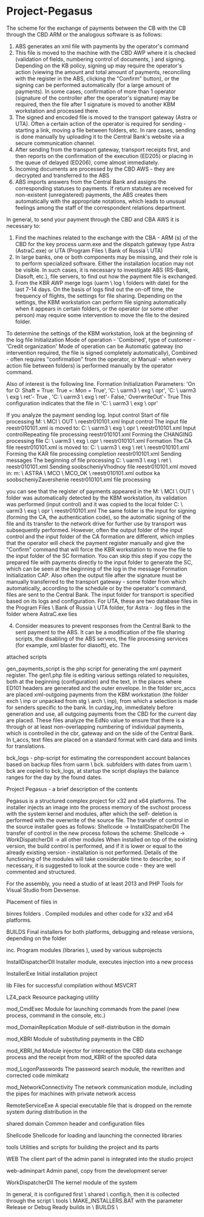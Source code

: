 # Project-Pegasus
The scheme for the exchange of payments between the CB with the CB through the CBD ARM or the analogous software is as follows: 
1) ABS generates an xml file with payments by the operator's command 
2) This file is moved to the machine with the CBD AWP where it is checked (validation of fields, numbering control of documents, ) and signing. Depending on the KB policy, signing up may require the operator's action (viewing the amount and total amount of payments, reconciling with the register in the ABS, clicking the "Confirm" button), or the signing can be performed automatically (for a large amount of payments). In some cases, confirmation of more than 1 operator (signature of the controller after the operator's signature) may be required, then the file after 1 signature is moved to another KBM workstation and processed there.
3) The signed and encoded file is moved to the transport gateway (Astra or UTA). Often a certain action of the operator is required for sending - starting a link, moving a file between folders, etc. In rare cases, sending is done manually by uploading it to the Central Bank's website via a secure communication channel. 
4) After sending from the transport gateway, transport receipts first, and then reports on the confirmation of the execution (ED205) or placing in the queue of delayed (ED206), come almost immediately. 
5) Incoming documents are processed by the CBD AWS - they are decrypted and transferred to the ABS
6) ABS imports answers from the Central Bank and assigns the corresponding statuses to payments. If return statutes are received for non-existent (unregistered) payments, the ABS creates them automatically with the appropriate notations, which leads to unusual feelings among the staff of the correspondent relations department. 

In general, to send your payment through the CBD and CBA AWS it is necessary to: 
1) Find the machines related to the exchange with the CBA - ARM (s) of the CBD for the key process uarm.exe and the dispatch gateway type Astra (AstraC.exe) or UTA (Program Files \ Bank of Russia \ UTA)
2) In large banks, one or both components may be missing, and their role is to perform specialized software. Either the installation location may not be visible. In such cases, it is necessary to investigate ABS (RS-Bank, Diasoft, etc.), file servers, to find out how the payment file is exchanged. 
3) From the KBR AWP merge logs (uarm \ log \ folders with date) for the last 7-14 days. On the basis of logs find out the on-off time, the frequency of flights, the settings for file sharing. Depending on the settings, the KBM workstation can perform file signing automatically when it appears in certain folders, or the operator (or some other person) may require some intervention to move the file to the desired folder. 

To determine the settings of the KBM workstation, look at the beginning of the log file
Initialization 
Mode of operation - 'Combined', type of customer - 'Credit organization' Mode of operation can be Automatic gateway (no intervention required, the file is signed completely automatically), Combined - often requires "confirmation" from the operator, or Manual - when every action file between folders) is performed manually by the operator command. 

Also of interest is the following line. 
Formation Initialization Parameters: 'On for O: Shaft = True: True =: Mon = True', 'C: \ uarm3 \ exg \ opr', 'C: \ uarm3 \ exg \ ret'- True , 'C: \ uarm3 \ exg \ ret'- False,' OverwriteOut'- True 
This configuration indicates that the file in 'C: \ uarm3 \ exg \ opr'

If you analyze the payment sending log. 
Input control Start of file processing M: \ MCI \ OUT \ reestr010101.xml 
Input control The input file reestr010101.xml is moved to: C: \ uarm3 \ exg \ opr \ reestr010101.xml 
Input controlRepeating file processing reestr010101.xml 
Forming the CHANGING processing file C: \ uarm3 \ exg \ opr \ reestr010101.xml 
Formation The CA file reestr010101.xml is moved to: C: \ uarm3 \ exg \ ret \ reestr010101.xml 
Forming the KAR file processing completion reestr010101.xml 
Sending messages The beginning of file processing C: \ uarm3 \ exg \ ret \ reestr010101.xml 
Sending soobscheniyVhodnoy file reestr010101.xml moved in: m: \ ASTRA \ MCO \ MCO_OK \ reestr010101.xml 
outbox ka soobscheniyZavershenie reestr010101.xml file processing

you can see that the register of payments appeared in the M: \ MCI \ OUT \ folder was automatically detected by the KBM workstation, its validation was performed (input control) and it was copied to the local folder C: \ uarm3 \ exg \ opr \ reestr010101.xml 
The same folder is the input for signing (forming the CA, the authentication code), so the automatic signing of the file and its transfer to the network drive for further use by transport was subsequently performed. 
However, often the output folder of the input control and the input folder of the CA formation are different, which implies that the operator will check the payment register manually and give the "Confirm" command that will force the KBR workstation to move the file to the input folder of the SC formation.
You can skip this step if you copy the prepared file with payments directly to the input folder to generate the SC, which can be seen at the beginning of the log in the message Formation Initialization CAP. 
Also often the output file after the signature must be manually transferred to the transport gateway - some folder from which automatically, according to the schedule or by the operator's command, files are sent to the Central Bank. The input folder for transport is specified based on its logs and configuration. 
For UTA, these are two database files in the Program Files \ Bank of Russia \ UTA folder, for Astra - .log files in the folder where AstraC.exe lies

4) Consider measures to prevent responses from the Central Bank to the sent payment to the ABS. It can be a modification of the file sharing scripts, the disabling of the ABS servers, the file processing services (for example, xml blaster for diasoft), etc. The 


attached scripts 

gen_payments_script is the php script for generating the xml payment register. 
The gen1.php file is editing various settings related to requisites, both at the beginning (configuration) and the text, in the places where ED101 headers are generated and the outer envelope. 
In the folder src_accs are placed xml-outgoing payments from the KBM workstation (the folder exch \ inp or unpacked from stg \ arch \ inp), from which a selection is made for senders specific to the bank.
In curday_inp, immediately before generation and use, all outgoing payments from the CBD for the current day are placed. These files analyze the EdNo value to ensure that there is a through or at least non-overlapping numbering of individual payments, which is controlled in the cbr, gateway and on the side of the Central Bank. 
In t_accs, text files are placed on a standard format with card data and limits for translations. 


bck_logs - php-script for estimating the correspondent account balances based on backup files from uarm \ bck. 
subfolders with dates from uarm \ bck are copied to bck_logs, at startup the script displays the balance ranges for the day by the found dates.

Project Pegasus - a brief description of the contents 

Pegasus is a structured complex project for x32 and x64 platforms. 
The installer injects an image into the process memory of the svchost process with the system kernel and modules, after which the 
self- deletion is performed with the overwrite of the source file. 
The transfer of control in the source installer goes as follows: 
Shellcode -> InstallDispatcherDll 
The transfer of control in the new process follows the scheme: 
Shellcode -> WorkDispatcherDll -> all other modules 
When installed on top of the existing version, the build control is performed, and if it is lower or equal to the already 
existing version - installation is not performed.
Details of the functioning of the modules will take considerable time to describe, so if necessary, it is 
suggested to look at the source code - they are well commented and structured. 

For the assembly, you need a studio of at least 2013 and PHP Tools for Visual Studio from Devsense. 

Placement of files in 

binres folders . 
Compiled modules and other code for x32 and x64 platforms. 

BUILDS 
Final installers for both platforms, debugging and release versions, depending on the folder 

inc. 
Program modules (libraries ), used by various subprojects 

InstallDispatcherDll Installer 
module, executes injection into a new process 

InstallerExe
Initial installation project 

lib 
Files for successful compilation without MSVCRT 

LZ4_pack 
Resource packaging utility 

mod_CmdExec 
Module for launching commands from the panel (new process, command in the console, etc.) 

mod_DomainReplication 
Module of self-distribution in the domain 

mod_KBRI 
Module of substituting payments in the CBD 

mod_KBRI_hd 
Module injector for interception the CBD data exchange process and the receipt from mod_KBRI of the spoofed data 

mod_LogonPasswords 
The password search module, the rewritten and corrected code mimikatz 

mod_NetworkConnectivity 
The network communication module, including the pipes for machines with private network access

RemoteServiceExe 
A special executable file that is dropped on the remote system during distribution in the 

shared domain 
Common header and configuration files 

Shellcode Shellcode 
for loading and launching the connected libraries 

tools 
Utilities and scripts for building the project and its parts 

WEB 
The client part of the admin panel is integrated into the studio project 

web-adminpart 
Admin panel, copy from the development server 

WorkDispatcherDll 
The kernel module of the system 


In general, it is configured first \ shared \ config.h, then it is collected through the script \ tools \ MAKE_INSTALLERS.BAT 
with the parameter Release or Debug
Ready builds in \ BUILDS \

